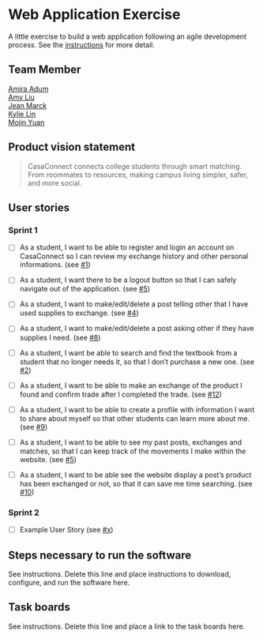 # Web Application Exercise

A little exercise to build a web application following an agile development process. See the [instructions](instructions.md) for more detail.

## Team Member

[Amira Adum](https://github.com/amiraadum)  
[Amy Liu](https://github.com/Amyliu2003)  
[Jean Marck](https://github.com/Jeanmarck12)  
[Kylie Lin](https://github.com/kylin1209)  
[Mojin Yuan](https://github.com/Mojin-Yuan)  


## Product vision statement

> CasaConnect connects college students through smart matching. From roommates to resources,  making campus living simpler, safer, and more social.  

## User stories

### Sprint 1

- [ ] As a student, I want to be able to register and login an account on CasaConnect so I can review my exchange history and other personal informations. (see [#1](/../../issues/1))

- [ ] As a student, I want there to be a logout button so that I can safely navigate out of the application. (see [#5](/../../issues/5))

- [ ] As a student, I want to make/edit/delete a post telling other that I have used supplies to exchange. (see [#4](/../../issues/4))

- [ ] As a student, I want to make/edit/delete a post asking other if they have supplies I need. (see [#8](/../../issues/8))

- [ ] As a student, I want be able to search and find the textbook from a student that no longer needs it, so that I don’t purchase a new one. (see [#2](/../../issues/2))

- [ ] As a student, I want to be able to make an exchange of the product I found and confirm trade after I completed the trade. (see [#12](/../../issues/12))

- [ ] As a student, I want to be able to create a profile with information I want to share about myself so that other students can learn more about me. (see [#9](/../../issues/9))

- [ ] As a student, I want to be able to see my past posts, exchanges and matches, so that I can keep track of the movements I make within the website. (see [#5](/../../issues/6))

- [ ] As a student, I want to be able see the website display a post’s product has been exchanged or not, so that it can save me time searching. (see [#10](/../../issues/10))

### Sprint 2

- [ ] Example User Story (see [#x](/../../issues/x))

## Steps necessary to run the software

See instructions. Delete this line and place instructions to download, configure, and run the software here.

## Task boards

See instructions. Delete this line and place a link to the task boards here.
